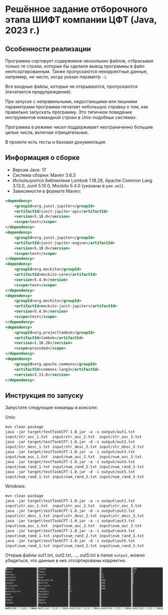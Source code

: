 # Решённое задание отборочного этапа ШИФТ компании ЦФТ (Java, 2023 г.)

## Особенности реализации

Программа сортирует содержимое нескольких файлов, отбрасывая только те строки, которые бы сделали вывод программы в файл неотсортированным.
Также пропускаются некорректные данные, например, не число, когда указан параметр `-i`.

Все входные файлы, которые не открываются, пропускаются (печатается предупреждение).

При запуске с неправильными, недостающими или лишними параметрами программа печатает небольшую справку о том, как правильно запускать программу.
Это типичное поведение инструментов командной строки в Unix-подобных системах.

Программа в режиме чисел поддерживает неограниченно большие целые числа, включая отрицательные.

В проекте есть тесты и базовая документация.

## Информация о сборке

- Версия Java: 17
- Система сборки: Maven 3.6.3
- Используются библиотеки Lombok 1.18.28, Apache Common Lang 3.13.0, Junit 5.10.0, Mockito 5.4.0 (указаны в `pom.xml`).
- Зависимости в формате Maven:

```xml
<dependency>
    <groupId>org.junit.jupiter</groupId>
    <artifactId>junit-jupiter-api</artifactId>
    <version>5.10.0</version>
    <scope>test</scope>
</dependency>
<dependency>
    <groupId>org.junit.jupiter</groupId>
    <artifactId>junit-jupiter-engine</artifactId>
    <version>5.10.0</version>
    <scope>test</scope>
</dependency>
<dependency>
    <groupId>org.mockito</groupId>
    <artifactId>mockito-core</artifactId>
    <version>5.4.0</version>
    <scope>test</scope>
</dependency>
<dependency>
    <groupId>org.mockito</groupId>
    <artifactId>mockito-junit-jupiter</artifactId>
    <version>5.4.0</version>
    <scope>test</scope>
</dependency>
<dependency>
    <groupId>org.projectlombok</groupId>
    <artifactId>lombok</artifactId>
    <version>1.18.28</version>
    <scope>provided</scope>
</dependency>
<dependency>
    <groupId>org.apache.commons</groupId>
    <artifactId>commons-lang3</artifactId>
    <version>3.13.0</version>
</dependency>
```


## Инструкция по запуску

Запустите следующие команды в консоли:

Unix:
```
mvn clean package
java -jar target/testTaskCFT-1.0.jar -a -s output/out1.txt input/str_asc_1.txt  input/str_asc_2.txt  input/str_asc_3.txt
java -jar target/testTaskCFT-1.0.jar -d -s output/out2.txt input/str_desc_1.txt input/str_desc_2.txt input/str_desc_3.txt
java -jar target/testTaskCFT-1.0.jar -a -i output/out3.txt input/num_asc_1.txt  input/num_asc_2.txt  input/num_asc_3.txt
java -jar target/testTaskCFT-1.0.jar -a -i output/out4.txt input/num_rand_1.txt input/num_rand_2.txt input/num_rand_3.txt
java -jar target/testTaskCFT-1.0.jar -d -i output/out5.txt input/num_rand_1.txt input/num_rand_2.txt input/num_rand_3.txt
```

Windows:
```
mvn clean package
java -jar target\testTaskCFT-1.0.jar -a -s output\out1.txt input\str_asc_1.txt  input\str_asc_2.txt  input\str_asc_3.txt
java -jar target\testTaskCFT-1.0.jar -d -s output\out2.txt input\str_desc_1.txt input\str_desc_2.txt input\str_desc_3.txt
java -jar target\testTaskCFT-1.0.jar -a -i output\out3.txt input\num_asc_1.txt  input\num_asc_2.txt  input\num_asc_3.txt
java -jar target\testTaskCFT-1.0.jar -a -i output\out4.txt input\num_rand_1.txt input\num_rand_2.txt input\num_rand_3.txt
java -jar target\testTaskCFT-1.0.jar -d -i output\out5.txt input\num_rand_1.txt input\num_rand_2.txt input\num_rand_3.txt
```

Открыв файлы out1.txt, out2.txt, ..., out5.txt в папке `output`, можно убедиться, что данные в них отсортированы корректно.

![program output](img/Example_output_files.png)
